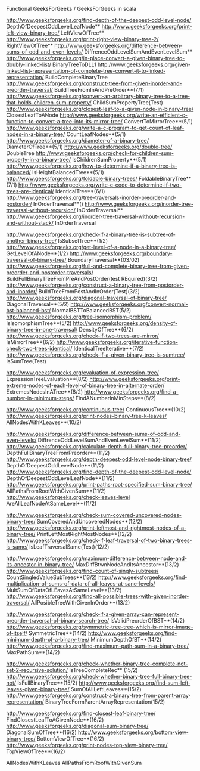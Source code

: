 Functional GeeksForGeeks /
GeeksForGeeks in scala

http://www.geeksforgeeks.org/find-depth-of-the-deepest-odd-level-node/         					DepthOfDeepestOddLevelLeafNode**
http://www.geeksforgeeks.org/print-left-view-binary-tree/										LeftViewOfTree**
http://www.geeksforgeeks.org/print-right-view-binary-tree-2/									RightViewOfTree**
http://www.geeksforgeeks.org/difference-between-sums-of-odd-and-even-levels/					DiffrenceOddLevelSumAndEvenLevelSum**
http://www.geeksforgeeks.org/in-place-convert-a-given-binary-tree-to-doubly-linked-list/		BinaryTreeToDLL1
http://www.geeksforgeeks.org/given-linked-list-representation-of-complete-tree-convert-it-to-linked-representation/ 	BuildCompleteBinaryTree
http://www.geeksforgeeks.org/construct-tree-from-given-inorder-and-preorder-traversal/ 			BuildTreeFromInAndPreOrder**(7/1)
http://www.geeksforgeeks.org/convert-an-arbitrary-binary-tree-to-a-tree-that-holds-children-sum-property/		ChildSumPropertyTree(Test)
http://www.geeksforgeeks.org/closest-leaf-to-a-given-node-in-binary-tree/						ClosestLeafToANode
http://www.geeksforgeeks.org/write-an-efficient-c-function-to-convert-a-tree-into-its-mirror-tree/	ConvertToMirrorTree**(5/1)
http://www.geeksforgeeks.org/write-a-c-program-to-get-count-of-leaf-nodes-in-a-binary-tree/		CountLeafNodes**(5/1)
http://www.geeksforgeeks.org/diameter-of-a-binary-tree/											DiameterOfTree**(5/1)
http://www.geeksforgeeks.org/double-tree/														DoubleTree
http://www.geeksforgeeks.org/check-for-children-sum-property-in-a-binary-tree/					IsChildrenSumProperty**(5/1)
http://www.geeksforgeeks.org/how-to-determine-if-a-binary-tree-is-balanced/						IsHeightBalancedTree**(5/1)
http://www.geeksforgeeks.org/foldable-binary-trees/												FoldableBinaryTree**(7/1)
http://www.geeksforgeeks.org/write-c-code-to-determine-if-two-trees-are-identical/				IdenticalTree**(6/1)
http://www.geeksforgeeks.org/tree-traversals-inorder-preorder-and-postorder/					InOrderTraversal**()
http://www.geeksforgeeks.org/inorder-tree-traversal-without-recursion/							InOrderTraversal**
http://www.geeksforgeeks.org/inorder-tree-traversal-without-recursion-and-without-stack/		InOrderTraversal

http://www.geeksforgeeks.org/check-if-a-binary-tree-is-subtree-of-another-binary-tree/			IsSubsetTree**(1/2)
http://www.geeksforgeeks.org/get-level-of-a-node-in-a-binary-tree/								GetLevelOfANode**(1/2)
http://www.geeksforgeeks.org/boundary-traversal-of-binary-tree/									BoundaryTraversal**(03/02)
http://www.geeksforgeeks.org/full-and-complete-binary-tree-from-given-preorder-and-postorder-traversals/	BuildFullBinaryTreeFromPreAndPostOrder(test REquired)(3/2)
http://www.geeksforgeeks.org/construct-a-binary-tree-from-postorder-and-inorder/				BuildTreeFromPostAndInOrder(Test)(3/2)
http://www.geeksforgeeks.org/diagonal-traversal-of-binary-tree/									DiagonalTraversal**(5/2)
http://www.geeksforgeeks.org/convert-normal-bst-balanced-bst/									NormalBSTToBalancedBST(5/2)
http://www.geeksforgeeks.org/tree-isomorphism-problem/											IsIsomorphismTree**(5/2)
http://www.geeksforgeeks.org/density-of-binary-tree-in-one-traversal/							DensityOfTree**(6/2)
http://www.geeksforgeeks.org/check-if-two-trees-are-mirror/										IsMirrorTree**(6/2)
http://www.geeksforgeeks.org/iterative-function-check-two-trees-identical/						IdenticalTreeIterative**(7/2)
http://www.geeksforgeeks.org/check-if-a-given-binary-tree-is-sumtree/							IsSumTree(Test)

http://www.geeksforgeeks.org/evaluation-of-expression-tree/										ExpressionTreeEvaluation**(8/2)
http://www.geeksforgeeks.org/print-extreme-nodes-of-each-level-of-binary-tree-in-alternate-order/	ExtremesNodesInATree**(8/2)
http://www.geeksforgeeks.org/find-a-number-in-minimum-steps/									FindANumberInMinSteps**(8/2)

http://www.geeksforgeeks.org/continuous-tree/													ContinuousTree**(10/2)
http://www.geeksforgeeks.org/print-nodes-binary-tree-k-leaves/									AllNodesWithKLeaves**(10/2)

http://www.geeksforgeeks.org/difference-between-sums-of-odd-and-even-levels/					DiffrenceOddLevelSumAndEvenLevelSum**(11/2)
http://www.geeksforgeeks.org/calculate-depth-full-binary-tree-preorder/							DepthFullBinaryTreeFromPreorder**(11/2)
http://www.geeksforgeeks.org/depth-deepest-odd-level-node-binary-tree/							DepthOfDeepestOddLevelNode**(11/2)
http://www.geeksforgeeks.org/find-depth-of-the-deepest-odd-level-node/							DepthOfDeepestOddLevelLeafNode**(11/2)
http://www.geeksforgeeks.org/print-paths-root-specified-sum-binary-tree/	   					AllPathsFromRootWithGivenSum**(11/2)
http://www.geeksforgeeks.org/check-leaves-level													AreAllLeafNodeAtSameLevel**(11/2)

http://www.geeksforgeeks.org/check-sum-covered-uncovered-nodes-binary-tree/						SumCoveredAndUncoveredNodes**(12/2)
http://www.geeksforgeeks.org/print-leftmost-and-rightmost-nodes-of-a-binary-tree/				PrintLeftMostRightMostNodes**(12/2)
http://www.geeksforgeeks.org/check-if-leaf-traversal-of-two-binary-trees-is-same/				IsLeafTraversalSame(Test)(12/2)

http://www.geeksforgeeks.org/maximum-difference-between-node-and-its-ancestor-in-binary-tree/   MaxDiffBtwnNodeAndItsAncestor**(13/2)
http://www.geeksforgeeks.org/find-count-of-singly-subtrees/										CountSingledValueSubTrees**(13/2)
http://www.geeksforgeeks.org/find-multiplication-of-sums-of-data-of-all-leaves-at-sane-levels/	MultSumOfDataOfLEavesAtSameLevel**(13/2)
http://www.geeksforgeeks.org/find-all-possible-trees-with-given-inorder-traversal/				AllPosibleTreeWithGivenInOrder**(13/2)

http://www.geeksforgeeks.org/check-if-a-given-array-can-represent-preorder-traversal-of-binary-search-tree/		IsValidPreorderOfBST**(14/2)
http://www.geeksforgeeks.org/symmetric-tree-tree-which-is-mirror-image-of-itself/				SymmetricTree**(14/2)
http://www.geeksforgeeks.org/find-minimum-depth-of-a-binary-tree/								MinimumDepthOfBT**(14/2)
http://www.geeksforgeeks.org/find-maximum-path-sum-in-a-binary-tree/							MaxPathSum**(14/2)

http://www.geeksforgeeks.org/check-whether-binary-tree-complete-not-set-2-recursive-solution/	IsTreeCompleteRec** (15/2)
http://www.geeksforgeeks.org/check-whether-binary-tree-full-binary-tree-not/					IsFullBinaryTree**(15/2)
http://www.geeksforgeeks.org/find-sum-left-leaves-given-binary-tree/							SumOfAllLeftLeaves**(15/2)
http://www.geeksforgeeks.org/construct-a-binary-tree-from-parent-array-representation/			BinaryTreeFormParentArrayRepresentation(15/2)

http://www.geeksforgeeks.org/find-closest-leaf-binary-tree/										FindClosestLeafToAGivenNode**(16/2)
http://www.geeksforgeeks.org/diagonal-sum-binary-tree/											DiagonalSumOfTree**(16/2)
http://www.geeksforgeeks.org/bottom-view-binary-tree/											BottomViewOfTree**(16/2)
http://www.geeksforgeeks.org/print-nodes-top-view-binary-tree/									TopViewOfTree**(16/2)











AllNodesWithKLeaves
AllPathsFromRootWithGivenSum